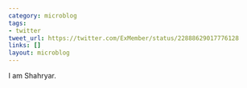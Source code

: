 ```yaml
---
category: microblog
tags:
- twitter
tweet_url: https://twitter.com/ExMember/status/22888629017776128
links: []
layout: microblog
---
```

I am Shahryar.
